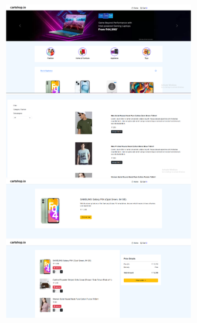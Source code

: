 ![img1](https://github.com/UchithmaSenevirathne/Frontend-Projects/blob/main/Angular%20-%20SCSS/E-Commerce/images/Screenshot%202025-04-02%20184920.png)
![img2](https://github.com/UchithmaSenevirathne/Frontend-Projects/blob/main/Angular%20-%20SCSS/E-Commerce/images/Screenshot%202025-04-02%20185011.png)
![img3](https://github.com/UchithmaSenevirathne/Frontend-Projects/blob/main/Angular%20-%20SCSS/E-Commerce/images/Screenshot%202025-04-02%20185049.png)
![img4](https://github.com/UchithmaSenevirathne/Frontend-Projects/blob/main/Angular%20-%20SCSS/E-Commerce/images/Screenshot%202025-04-02%20185136.png)
